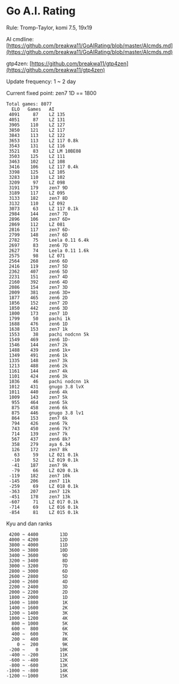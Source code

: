 # Go A.I. Rating

Rule: Tromp-Taylor, komi 7.5, 19x19

AI cmdline: [https://github.com/breakwa11/GoAIRating/blob/master/AIcmds.md](https://github.com/breakwa11/GoAIRating/blob/master/AIcmds.md)

gtp4zen: [https://github.com/breakwa11/gtp4zen](https://github.com/breakwa11/gtp4zen)

Update frequency: 1 ~ 2 day

Current fixed point: zen7 1D == 1800

    Total games: 8077
      ELO	Games	AI
     4091	  87	LZ 135
     4051	  87	LZ 131
     3905	 110	LZ 127
     3850	 121	LZ 117
     3843	 113	LZ 122
     3653	 113	LZ 117 0.8k
     3543	 131	LZ 116
     3521	  83	LZ LM 10BE08
     3503	 125	LZ 111
     3463	 102	LZ 108
     3416	 106	LZ 117 0.4k
     3398	 125	LZ 105
     3283	 110	LZ 102
     3209	  97	LZ 098
     3191	 179	zen7 9D
     3189	 117	LZ 095
     3133	 182	zen7 8D
     3132	 110	LZ 092
     3073	  63	LZ 117 0.1k
     2984	 144	zen7 7D
     2896	 106	zen7 6D+
     2869	 112	LZ 081
     2816	 117	zen7 6D-
     2799	 148	zen7 6D
     2782	  75	Leela 0.11 6.4k
     2697	  83	zen6 7D
     2627	  74	Leela 0.11 1.6k
     2575	  98	LZ 071
     2564	 268	zen6 6D
     2416	 119	zen7 5D
     2362	 407	zen6 5D
     2231	 151	zen7 4D
     2160	 392	zen6 4D
     2086	 154	zen7 3D
     2009	 381	zen6 3D+
     1877	 465	zen6 2D
     1856	 152	zen7 2D
     1850	 442	zen6 3D
     1800	 173	zen7 1D
     1799	  50	pachi 1k
     1688	 476	zen6 1D
     1638	 153	zen7 1k
     1553	  38	pachi nodcnn 5k
     1549	 469	zen6 1D-
     1546	 144	zen7 2k
     1488	 439	zen6 1k+
     1349	 491	zen6 1k
     1335	 148	zen7 3k
     1213	 488	zen6 2k
     1161	 144	zen7 4k
     1101	 424	zen6 3k
     1036	  46	pachi nodcnn 1k
     1012	 431	gnugo 3.8 lvX
     1011	 440	zen6 4k
     1009	 143	zen7 5k
      955	 464	zen6 5k
      875	 458	zen6 6k
      875	 446	gnugo 3.8 lv1
      864	 153	zen7 6k
      794	 426	zen6 7k
      743	 450	zen6 7k?
      714	 139	zen7 7k
      567	 437	zen6 8k?
      358	 279	aya 6.34
      126	 172	zen7 8k
       63	  59	LZ 021 0.1k
      -10	  52	LZ 019 0.1k
      -41	 187	zen7 9k
      -79	  66	LZ 020 0.1k
     -119	 182	zen7 10k
     -145	 206	zen7 11k
     -259	  69	LZ 018 0.1k
     -363	 207	zen7 12k
     -451	 178	zen7 13k
     -607	  71	LZ 017 0.1k
     -714	  69	LZ 016 0.1k
     -854	  81	LZ 015 0.1k

Kyu and dan ranks

     4200 ~ 4400		13D
     4000 ~ 4200		12D
     3800 ~ 4000		11D
     3600 ~ 3800		10D
     3400 ~ 3600		 9D
     3200 ~ 3400		 8D
     3000 ~ 3200		 7D
     2800 ~ 3000		 6D
     2600 ~ 2800		 5D
     2400 ~ 2600		 4D
     2200 ~ 2400		 3D
     2000 ~ 2200		 2D
     1800 ~ 2000		 1D
     1600 ~ 1800		 1K
     1400 ~ 1600		 2K
     1200 ~ 1400		 3K
     1000 ~ 1200		 4K
      800 ~ 1000		 5K
      600 ~  800		 6K
      400 ~  600		 7K
      200 ~  400		 8K
        0 ~  200		 9K
     -200 ~    0		10K
     -400 ~ -200		11K
     -600 ~ -400		12K
     -800 ~ -600		13K
    -1000 ~ -800		14K
    -1200 ~-1000		15K
